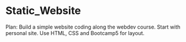 # Static_Website
Plan: Build a simple website coding along the webdev course.
Start with personal site.
Use HTML, CSS and Bootcamp5 for layout.
